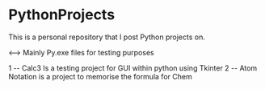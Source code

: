 # PythonProjects
This is a personal repository that I post Python projects on.

<--> Mainly Py.exe files for testing purposes

1 -- Calc3 Is a testing project for GUI within python using Tkinter
2 -- Atom Notation is a project to memorise the formula for Chem

